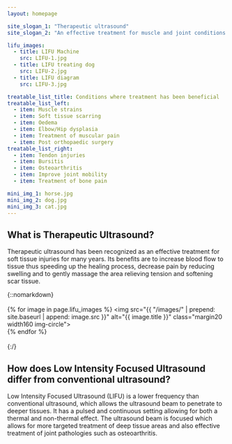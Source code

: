 ```yaml
---
layout: homepage

site_slogan_1: "Therapeutic ultrasound" 
site_slogan_2: "An effective treatment for muscle and joint conditions in dogs, cats and horses" 

lifu_images:
  - title: LIFU Machine
    src: LIFU-1.jpg
  - title: LIFU treating dog
    src: LIFU-2.jpg
  - title: LIFU diagram
    src: LIFU-3.jpg

treatable_list_title: Conditions where treatment has been beneficial
treatable_list_left:
  - item: Muscle strains
  - item: Soft tissue scarring
  - item: Oedema
  - item: Elbow/Hip dysplasia
  - item: Treatment of muscular pain
  - item: Post orthopaedic surgery
treatable_list_right:
  - item: Tendon injuries
  - item: Bursitis
  - item: Osteoarthritis
  - item: Improve joint mobility
  - item: Treatment of bone pain

mini_img_1: horse.jpg
mini_img_2: dog.jpg
mini_img_3: cat.jpg
---
```


## What is Therapeutic Ultrasound?
Therapeutic ultrasound has been recognized as an effective treatment for soft tissue injuries for many years. Its benefits are to increase blood flow to tissue thus speeding up the healing process, decrease pain by reducing swelling and to gently massage the area relieving tension and softening scar tissue.  

{::nomarkdown}  
<br />
{% for image in page.lifu_images %}
 <img src="{{ "/images/"  | prepend: site.baseurl | append: image.src }}" alt="{{ image.title }}" class="margin20 width160 img-circle">              
{% endfor %}
<br />
<br />
{:/}  

## How does Low Intensity Focused Ultrasound differ from conventional ultrasound?
Low Intensity Focused Ultrasound (LIFU) is a lower frequency than conventional ultrasound, which allows the ultrasound beam to penetrate to deeper tissues. It has a pulsed and continuous setting allowing for both a thermal and non-thermal effect. The ultrasound beam is focused which allows for more targeted treatment of deep tissue areas and also effective treatment of joint pathologies such as osteoarthritis.
